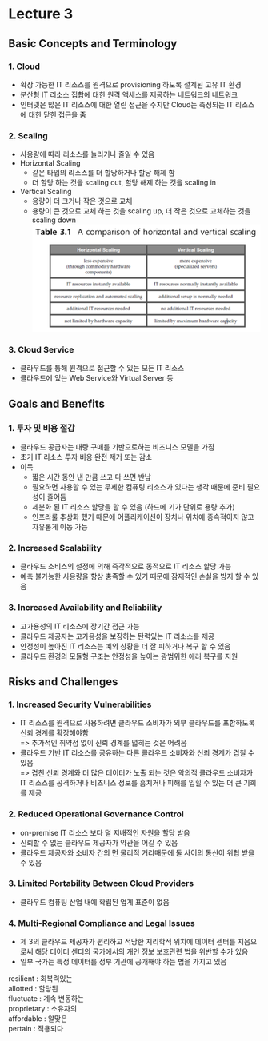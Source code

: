 
# Lecture 3


## Basic Concepts and Terminology
### 1. Cloud
- 확장 가능한 IT 리소스를 원격으로 provisioning 하도록 설계된 고유 IT 환경
- 분산형 IT 리소스 집합에 대한 원격 액세스를 제공하는 네트워크의 네트워크
- 인터넷은 많은 IT 리소스에 대한 열린 접근을 주지만 Cloud는 측정되는 IT 리소스에 대한 닫힌 접근을 줌
### 2. Scaling
- 사용량에 따라 리소스를 늘리거나 줄일 수 있음
- Horizontal Scaling
  - 같은 타입의 리소스를 더 할당하거나 할당 해제 함
  - 더 할당 하는 것을 scaling out, 할당 해제 하는 것을 scaling in
- Vertical Scaling
  - 용량이 더 크거나 작은 것으로 교체
  - 용량이 큰 것으로 교체 하는 것을 scaling up, 더 작은 것으로 교체하는 것을 scaling down
![table 3.1](https://raw.githubusercontent.com/Noverish/KU-CC-2018-Fall/master/notes/images/table-3.1.png)
### 3. Cloud Service
- 클라우드를 통해 원격으로 접근할 수 있는 모든 IT 리소스
- 클라우드에 있는 Web Service와 Virtual Server 등


## Goals and Benefits
### 1. 투자 및 비용 절감
- 클라우드 공급자는 대량 구매를 기반으로하는 비즈니스 모델을 가짐
- 초기 IT 리소스 투자 비용 완전 제거 또는 감소
- 이득
  - 짧은 시간 동안 낸 만큼 쓰고 다 쓰면 반납
  - 필요하면 사용할 수 있는 무제한 컴퓨팅 리소스가 있다는 생각 때문에 준비 필요성이 줄어듬
  - 세분화 된 IT 리소스 할당을 할 수 있음 (하드에 기가 단위로 용량 추가)
  - 인프라룰 추상화 했기 때문에 어플리케이션이 장치나 위치에 종속적이지 않고 자유롭게 이동 가능
### 2. Increased Scalability
- 클라우드 소비스의 설정에 의해 즉각적으로 동적으로 IT 리소스 할당 가능
- 예측 불가능한 사용량을 항상 충족할 수 있기 때문에 잠재적인 손실을 방지 할 수 있음
### 3. Increased Availability and Reliability
- 고가용성의 IT 리소스에 장기간 접근 가능
- 클라우드 제공자는 고가용성을 보장하는 탄력있는 IT 리소스를 제공
- 안정성이 높아진 IT 리소스는 예외 상황을 더 잘 피하거나 복구 할 수 있음
- 클라우드 환경의 모듈형 구조는 안정성을 높이는 광범위한 에러 복구를 지원


## Risks and Challenges
### 1. Increased Security Vulnerabilities
- IT 리소스를 원격으로 사용하려면 클라우드 소비자가 외부 클라우드를 포함하도록 신뢰 경계를 확장해야함    
=> 추가적인 취약점 없이 신뢰 경계를 넓히는 것은 어려움
- 클라우드 기반 IT 리소스를 공유하는 다른 클라우드 소비자와 신뢰 경계가 겹칠 수 있음    
=> 겹친 신뢰 경계와 더 많은 데이터가 노출 되는 것은 악의적 클라우드 소비자가 IT 리소스를 공격하거나 비즈니스 정보를 훔치거나 피해를 입힐 수 있는 더 큰 기회를 제공
### 2. Reduced Operational Governance Control
- on-premise IT 리소스 보다 덜 지배적인 자원을 할당 받음
- 신뢰할 수 없는 클라우드 제공자가 약관을 어길 수 있음
- 클라우드 제공자와 소비자 간의 먼 물리적 거리때문에 둘 사이의 통신이 위협 받을 수 있음
### 3. Limited Portability Between Cloud Providers
- 클라우드 컴퓨팅 산업 내에 확립된 업계 표준이 없음
### 4. Multi-Regional Compliance and Legal Issues
- 제 3의 클라우드 제공자가 편리하고 적당한 지리학적 위치에 데이터 센터를 지음으로써 해당 데이터 센터의 국가에서의 개인 정보 보호관련 법을 위반할 수가 있음
- 일부 국가는 특정 데이터를 정부 기관에 공개해야 하는 법을 가지고 있음


resilient : 회복력있는    
allotted : 할당된    
fluctuate : 계속 변동하는    
proprietary : 소유자의    
affordable : 알맞은    
pertain : 적용되다    